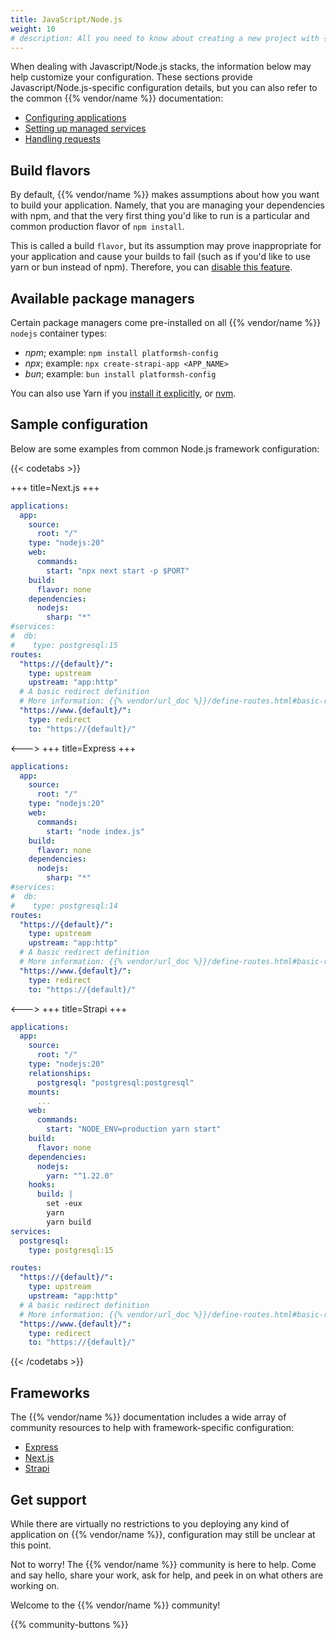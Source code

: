 ```yaml
---
title: JavaScript/Node.js
weight: 10
# description: All you need to know about creating a new project with {{% vendor/name %}}
---
```


When dealing with Javascript/Node.js stacks, the information below may help customize your configuration.
These sections provide Javascript/Node.js-specific configuration details, but you can also refer to the common {{% vendor/name %}} documentation:

- [Configuring applications](/create-apps)
- [Setting up managed services](/add-services)
- [Handling requests](/define-routes)

## Build flavors

By default, {{% vendor/name %}} makes assumptions about how you want to build your application. 
Namely, that you are managing your dependencies with npm, and that the very first thing you'd like to run is a particular and common production flavor of `npm install`.

This is called a build `flavor`, but its assumption may prove inappropriate for your application and cause your builds to fail (such as if you'd like to use yarn or bun instead of npm).
Therefore, you can [disable this feature](/languages/nodejs#dependencies).

## Available package managers

Certain package managers come pre-installed on all {{% vendor/name %}} `nodejs` container types:

* *npm*; example: ``npm install platformsh-config``
* *npx*; example: ``npx create-strapi-app <APP_NAME>``
* *bun*; example: ``bun install platformsh-config``

You can also use Yarn if you [install it explicitly](/languages/nodejs#use-yarn-as-a-package-manager), or [nvm](/languages/nodejs/node-version.md#use-nvm).

## Sample configuration

Below are some examples from common Node.js framework configuration:

{{< codetabs >}}

+++
title=Next.js
+++

```yaml {location="{{% vendor/configfile "apps" %}}"}
applications:
  app:
    source:
      root: "/"
    type: "nodejs:20"
    web:
      commands:
        start: "npx next start -p $PORT"
    build:
      flavor: none
    dependencies:
      nodejs:
        sharp: "*"
#services:
#  db:
#    type: postgresql:15
routes:
  "https://{default}/":
    type: upstream
    upstream: "app:http"
  # A basic redirect definition
  # More information: {{% vendor/url_doc %}}/define-routes.html#basic-redirect-definition
  "https://www.{default}/":
    type: redirect
    to: "https://{default}/"
```

<--->
+++
title=Express
+++

```yaml {location="{{% vendor/configfile "apps" %}}"}
applications:
  app:
    source:
      root: "/"
    type: "nodejs:20"
    web:
      commands:
        start: "node index.js"
    build:
      flavor: none
    dependencies:
      nodejs:
        sharp: "*"
#services:
#  db:
#    type: postgresql:14
routes:
  "https://{default}/":
    type: upstream
    upstream: "app:http"
  # A basic redirect definition
  # More information: {{% vendor/url_doc %}}/define-routes.html#basic-redirect-definition
  "https://www.{default}/":
    type: redirect
    to: "https://{default}/"
```


<--->
+++
title=Strapi
+++

```yaml {location=".{{% vendor/cli %}}/config.yaml"}
applications:
  app:
    source:
      root: "/"
    type: "nodejs:20"
    relationships:
      postgresql: "postgresql:postgresql"
    mounts:
      ...
    web:
      commands:
        start: "NODE_ENV=production yarn start"
    build:
      flavor: none
    dependencies:
      nodejs:
        yarn: "^1.22.0"
    hooks:
      build: |
        set -eux
        yarn
        yarn build
services:
  postgresql:
    type: postgresql:15

routes:
  "https://{default}/":
    type: upstream
    upstream: "app:http"
  # A basic redirect definition
  # More information: {{% vendor/url_doc %}}/define-routes.html#basic-redirect-definition
  "https://www.{default}/":
    type: redirect
    to: "https://{default}/"
```

{{< /codetabs >}}

## Frameworks

The {{% vendor/name %}} documentation includes a wide array of community resources to help with framework-specific configuration:

- [Express](/get-started/stacks/express)
- [Next.js](/get-started/stacks/nextjs)
- [Strapi](/get-started/stacks/strapi)

## Get support

While there are virtually no restrictions to you deploying any kind of application on {{% vendor/name %}}, configuration may still be unclear at this point.

Not to worry! The {{% vendor/name %}} community is here to help. 
Come and say hello, share your work, ask for help, and peek in on what others are working on.

Welcome to the {{% vendor/name %}} community!

{{% community-buttons %}}
